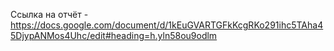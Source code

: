 Ссылка на отчёт - https://docs.google.com/document/d/1kEuGVARTGFkKcgRKo291ihc5TAha45DjypANMos4Uhc/edit#heading=h.yln58ou9odlm
